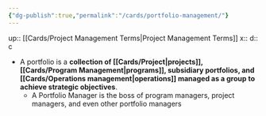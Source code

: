 ```yaml
---
{"dg-publish":true,"permalink":"/cards/portfolio-management/"}
---
```


up:: [[Cards/Project Management Terms\|Project Management Terms]] 
x:: 
d:: c

- ﻿﻿A portfolio is a **collection of [[Cards/Project\|projects]], [[Cards/Program Management\|programs]], subsidiary portfolios, and [[Cards/Operations management\|operations]] managed as a group to achieve strategic objectives**.
	- A Portfolio Manager is the boss of program managers, project managers, and even other portfolio managers 